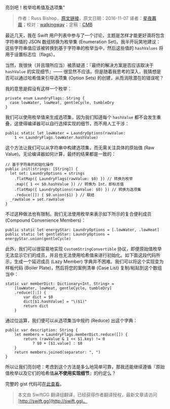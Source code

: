 亮剑吧！枚举哈希值及选项集"

> 作者：Russ Bishop，[原文链接](http://ericasadun.com/2016/11/07/holy-war-enum-hash-values-and-option-sets/)，原文日期：2016-11-07
> 译者：[星夜暮晨](http://www.jianshu.com/users/ef1058d2d851)；校对：[walkingway](http://chengway.in/)；定稿：[CMB](https://github.com/chenmingbiao)
  








 
最近几天，我在 Swift 用户列表中参与了一个讨论，主题是怎样才能更好滴将包含字符串值的 JSON 数组转换为枚举集 (Enumeration Set)。我半开玩笑地建议：这些字符串值应该被转换到基于字符串的枚举当中，然后这些值的 `hashValues` 将用于设置标志位（flags）。

当然，我很快（并且理所应当）被质疑道：『最终的解决方案是否应该取决于 `hashValue` 的实现细节』—— 很显然不应该。但是随着我思考的深入，我猜想是否可以通过哈希值来引导选项集 (Option Sets) 的创建，从而消除潜在的错误呢？



我的意思是假设有这样一个枚举：

    
    private enum LaundryFlags: String { 
      case lowWater, lowHeat, gentleCycle, tumbleDry
    }

我们可以使用枚举值来生成选项集，因为我们知道每个 `hashValue` 都不会发生重叠，这使得编译器可以自行选择实现的细节，而不用人工干涉：

    
    public static let lowWater = LaundryOptions(rawValue: 
    	1 << LaundryFlags.lowWater.hashValue)

这个方法让我们可以从字符串中构建选项集，而无需关注具体的原始值 (Raw Value)。无论编译器如何计算，最终的结果都是一致的：

    
    // 基于字符串的初始化操作
    public init(strings: [String]) {
      let set: LaundryOptions = strings
      	.flatMap({ LaundryFlags(rawValue: $0) }) // 转换为枚举
      	.map({ 1 << $0.hashValue }) // 转换为 Int，即标志值
      	.flatMap({ LaundryOptions(rawValue: $0) }) // 转换为选项集
      	.reduce([]) { $0.union($1) } // 联结
      _rawValue = set.rawValue
    }

不过这种做法也有限制。我们无法使用枚举来表示如下所示的复合便利成员 (Compound Convenience Members)：

    
    public static let energyStar: LaundryOptions = [.lowWater, .lowHeat]
    public static let gentleStar: LaundryOptions = energyStar.union(gentleCycle)

此外，我们可以很容易地实现 `CustomStringConvertible` 协议，即便原始值枚举无法显示它们的成员，并且也无法使用哈希值来进行初始化。如下面这段代码所示，生成一个延迟成员 (Lazy Member) 字典并不困难。我们可以将这个实现变为样板代码 (Boiler Plate)，然后将您的案例清单 (Case List) 复制/粘贴到这个数组当中：

    
    static var memberDict: Dictionary<Int, String> = 
        [lowWater, lowHeat, gentleCycle, tumbleDry]
        .reduce([:]) {
            var dict = $0
            dict[$1.hashValue] = "\($1)" 
            return dict
    	}

通过位运算，我们便可以从选项集当中规约 (Reduce) 出这个字典：

    
    public var description: String {
        let members = LaundryFlags.memberDict.reduce([]) {
            return (rawValue & 1 << $1.key) != 0
                ? $0 + [$1.value] : $0
        }
        return members.joined(separator: ", ")
    }

所以让我们亮剑吧：考虑到这个方法是多么地简单可靠，那我还能继续遵循『原始值枚举以及它们的哈希值**从不使用实现细节**』的约定么？

完整的 gist 代码可[在此查看](https://gist.github.com/erica/59e64778bf59877122b1c3ee79e118fa)。
> 本文由 SwiftGG 翻译组翻译，已经获得作者翻译授权，最新文章请访问 [http://swift.gg](http://swift.gg)。